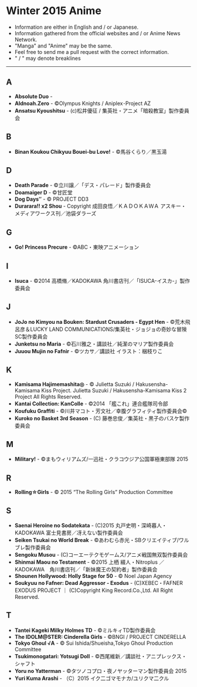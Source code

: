 # Winter 2015 Anime

* Information are either in English and / or Japanese.
* Information gathered from the official websites and / or Anime News Network.
* "Manga" and "Anime" may be the same.
* Feel free to send me a pull request with the correct information.
* " / " may denote breaklines

---

## A

* **Absolute Duo** - 
* **Aldnoah.Zero** - ©Olympus Knights / Aniplex･Project AZ
* **Ansatsu Kyoushitsu** - (c)松井優征 / 集英社・アニメ「暗殺教室」製作委員会

## B

* **Binan Koukou Chikyuu Bouei-bu Love!** - ©馬谷くらり／黒玉湯

## D

* **Death Parade** - ©立川譲／「デス・パレード」製作委員会
* **Doamaiger D** - ©甘匠堂
* **Dog Days″** - © PROJECT DD3
* **Durarara!! x2 Shou** - Copyright 成田良悟／ＫＡＤＯＫＡＷＡ アスキー・メディアワークス刊／池袋ダラーズ

## G

* **Go! Princess Precure** - ©ABC・東映アニメーション
 
## I

* **Isuca** - ©2014 高橋脩／KADOKAWA 角川書店刊／「ISUCA-イスカ-」製作委員会

## J

* **JoJo no Kimyou na Bouken: Stardust Crusaders - Egypt Hen** - ©荒木飛呂彦＆LUCKY LAND COMMUNICATIONS/集英社・ジョジョの奇妙な冒険SC製作委員会
* **Junketsu no Maria** - ©石川雅之・講談社／純潔のマリア製作委員会
* **Juuou Mujin no Fafnir** - ©ツカサ／講談社 イラスト：梱枝りこ

## K

* **Kamisama Hajimemashita◎** - © Julietta Suzuki / Hakusensha-Kamisama Kiss Project. Julietta Suzuki / Hakusensha-Kamisama Kiss 2 Project All Rights Reserved. 
* **Kantai Collection: KanColle** - ©2014 「艦これ」連合艦隊司令部
* **Koufuku Graffiti** - ©川井マコト・芳文社／幸腹グラフィティ製作委員会©
* **Kuroko no Basket 3rd Season** - (C) 藤巻忠俊／集英社・黒子のバスケ製作委員会

## M

* **Military!** - ©まもウィリアムズ/一迅社・クラコウジア公国軍極東部隊 2015

## R

* **Rolling☆Girls** - © 2015 “The Rolling Girls” Production Committee

## S

* **Saenai Heroine no Sodatekata** - (C)2015 丸戸史明・深崎暮人・KADOKAWA 富士見書房／冴えない製作委員会
* **Seiken Tsukai no World Break** - ©あわむら赤光・SBクリエイティブ/ワルブレ製作委員会
* **Sengoku Musou** - (C)コーエーテクモゲームス/アニメ戦国無双製作委員会
* **Shinmai Maou no Testament** - ©2015 上栖 綴人・Nitroplus ／ KADOKAWA　角川書店刊／「新妹魔王の契約者」製作委員会
* **Shounen Hollywood: Holly Stage for 50** - © Noel Japan Agency
* **Soukyuu no Fafner: Dead Aggressor - Exodus** - (C)XEBEC・FAFNER EXODUS PROJECT ｜ (C)Copyright King Record.Co.,Ltd. All Right Reserved.

## T

* **Tantei Kageki Milky Holmes TD** - ©ミルキィTD製作委員会
* **The IDOLM@STER: Cinderella Girls** - ©BNGI / PROJECT CINDERELLA
* **Tokyo Ghoul √A** - © Sui Ishida/Shueisha,Tokyo Ghoul Production Committee
* **Tsukimonogatari: Yotsugi Doll** - ©西尾維新／講談社・アニプレックス・シャフト
* **Yoru no Yatterman** - ©タツノコプロ・夜ノヤッターマン製作委員会 2015
* **Yuri Kuma Arashi** - （C）2015 イク二ゴマモナカ/ユリクマ二クル